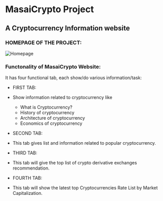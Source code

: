 # MasaiCrypto Project
## A Cryptocurrency Information website

### HOMEPAGE OF THE PROJECT:

![Homepage](https://github.com/vinaytest75/masai-project-3/blob/master/Cryptocurrency/Resources/homepage.jpg)

### Functonality of MasaiCrypto Website:
It has four functional tab, each show/do various information/task:

* FIRST TAB:
 
* Show information related to cryptocurrency like
  * What is Cryptocurrency?
  * History of cryptocurrency
  * Architecture of cryptocurrency
  * Economics of cryptocurrency
  
 * SECOND TAB:
 
 * This tab gives list and information related to popular cryptocurrency.
 
* THIRD TAB:

* This tab will give the top list of crypto derivative exchanges recommendation.

* FOURTH TAB:

* This tab will show the latest top Cryptocurrencies Rate List by Market Capitalization.
